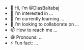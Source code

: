- 👋 Hi, I’m @DiasBaltabaj
- 👀 I’m interested in ...
- 🌱 I’m currently learning ...
- 💞️ I’m looking to collaborate on ...
- 📫 How to reach me ...
- 😄 Pronouns: ...
- ⚡ Fun fact: ...

<!---
DiasBaltabaj/DiasBaltabaj is a ✨ special ✨ repository because its `README.md` (this file) appears on your GitHub profile.
You can click the Preview link to take a look at your changes.
--->
